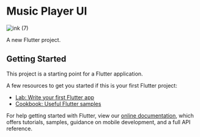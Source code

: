# Music Player UI

![ink (7)](https://user-images.githubusercontent.com/81076450/178110195-d4b467ec-2035-4c75-9ded-4f6b1e6939f9.png)


A new Flutter project.

## Getting Started

This project is a starting point for a Flutter application.

A few resources to get you started if this is your first Flutter project:

- [Lab: Write your first Flutter app](https://flutter.dev/docs/get-started/codelab)
- [Cookbook: Useful Flutter samples](https://flutter.dev/docs/cookbook)

For help getting started with Flutter, view our
[online documentation](https://flutter.dev/docs), which offers tutorials,
samples, guidance on mobile development, and a full API reference.
